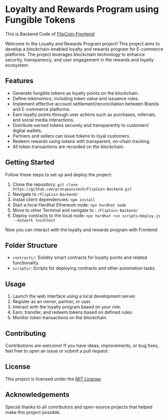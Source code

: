 # Loyalty and Rewards Program using Fungible Tokens
This is Backend Code of [FlipCoin-Frontend](https://github.com/pratapavinesh/FlipCoin-Frontend)

Welcome to the Loyalty and Rewards Program project! This project aims to develop a blockchain-enabled loyalty and rewards program for E-commerce platforms. The project leverages blockchain technology to enhance security, transparency, and user engagement in the rewards and loyalty ecosystem.

## Features

- Generate fungible tokens as loyalty points on the blockchain.
- Define tokenomics, including token value and issuance rules.
- Implement effective account settlement/reconciliation between Brands and E-commerce platforms.
- Earn loyalty points through user actions such as purchases, referrals, and social media interactions.
- Distribute earned tokens securely and transparently to customers' digital wallets.
- Partners and sellers can issue tokens to loyal customers.
- Redeem rewards using tokens with transparent, on-chain tracking.
- All token transactions are recorded on the blockchain.

## Getting Started

Follow these steps to set up and deploy the project:

1. Clone the repository: `git clone https://github.com/pratapavinesh/FlipCoin-Backend.git`
2. Navigate to `/FlipCoin-Backend/`
3. Install client dependencies: `npm install`
4. Start a local Hardhat Ethereum node: `npx hardhat node`
5. Move to other Terminal and navigate to : `/FlipCoin-Backend/`
6. Deploy contracts to the local node: `npx hardhat run scripts/deploy.js --network localhost`


Now you can interact with the loyalty and rewards program with Frontend


## Folder Structure

- `contracts/`: Solidity smart contracts for loyalty points and related functionality.
- `scripts/`: Scripts for deploying contracts and other automation tasks.

## Usage

1. Launch the web interface using a local development server.
2. Register as an owner, partner, or user.
3. Interact with the loyalty program based on your role.
4. Earn, transfer, and redeem tokens based on defined rules.
5. Monitor token transactions on the blockchain.

## Contributing

Contributions are welcome! If you have ideas, improvements, or bug fixes, feel free to open an issue or submit a pull request.

## License

This project is licensed under the [MIT License](LICENSE).

## Acknowledgements

Special thanks to all contributors and open-source projects that helped make this project possible.


